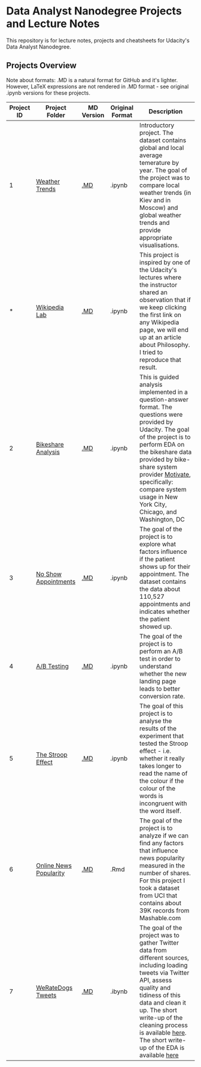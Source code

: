 # Data Analyst Nanodegree Projects and Lecture Notes

This repository is for lecture notes, projects and cheatsheets for Udacity's Data Analyst Nanodegree. 

## Projects Overview

Note about formats: .MD is a natural format for GitHub and it's lighter. However, LaTeX expressions are not rendered in .MD format - see original .ipynb versions for these projects. 

Project ID | Project Folder | MD Version |  Original Format |Description
------------ | ------------ |  ------------ | ------------ | ------------
1 | [Weather Trends](https://github.com/AnaMakarevich/DAND/blob/master/Projects/Project_1_WeatherTrends/) | [.MD](https://github.com/AnaMakarevich/DAND/blob/master/Projects/Project_1_WeatherTrends/WeatherTrends.md) | .ipynb | Introductory project. The dataset contains global and local average temerature by year. The goal of the project was to compare local weather trends (in Kiev and in Moscow) and global weather trends and provide appropriate visualisations.  
\* |[Wikipedia Lab](https://github.com/AnaMakarevich/DAND/blob/master/Projects/Project_W_WikipediaLab/) | [.MD](https://github.com/AnaMakarevich/DAND/blob/master/Projects/Project_W_WikipediaLab/WikipediaLab.md) | .ipynb | This project is inspired by one of the Udacity's lectures where the instructor shared an observation that if we keep clicking the first link on any Wikipedia page, we will end up at an article about Philosophy. I tried to reproduce that result.  
2 | [Bikeshare Analysis](https://github.com/AnaMakarevich/DAND/blob/master/Projects/Project_2_BikeShareAnalysis/)| [.MD](https://github.com/AnaMakarevich/DAND/blob/master/Projects/Project_2_BikeShareAnalysis/Bike_Share_Analysis.md) | .ipynb | This is guided analysis implemented in a question-answer format. The questions were provided by Udacity. The goal of the project is to perform EDA on the bikeshare data provided by bike-share system provider [Motivate](https://www.motivateco.com/), specifically: compare system usage in New York City, Chicago, and Washington, DC  
3 | [No Show Appointments](https://github.com/AnaMakarevich/DAND/blob/master/Projects/Project_3_NoShowAppointments/) | [.MD](https://github.com/AnaMakarevich/DAND/blob/master/Projects/Project_3_NoShowAppointments/No_Show_Appointments.md) | .ipynb | The goal of the project is to explore what factors influence if the patient shows up for their appointment. The dataset contains the data about 110,527 appointments and indicates whether the patient showed up.  
4 | [A/B Testing](https://github.com/AnaMakarevich/DAND/blob/master/Projects/Project_4_ABTesting/) | [.MD](https://github.com/AnaMakarevich/DAND/blob/master/Projects/Project_4_ABTesting/Website_AB_Testing.md) | .ipynb | The goal of the project is to perform an A/B test in order to understand whether the new landing page leads to better conversion rate.  
5 | [The Stroop Effect](https://github.com/AnaMakarevich/DAND/blob/master/Projects/Project_5_TheStroopEffect/) | [.MD](https://github.com/AnaMakarevich/DAND/blob/master/Projects/Project_5_TheStroopEffect/TheStroopEffect.md) | .ipynb | The goal of this project is to analyse the results of the experiment that tested the Stroop effect - i.e. whether it really takes longer to read the name of the colour if the colour of the words is incongruent with the word itself.  
6 | [Online News Popularity](https://github.com/AnaMakarevich/DAND/blob/master/Projects/Project_6_OnlineNewsPopularity/) | [.MD](https://github.com/AnaMakarevich/DAND/blob/master/Projects/Project_6_OnlineNewsPopularity/OnlineNewsPopularityAnalysis.md) | .Rmd | The goal of the project is to analyze if we can find any factors that influence news popularity measured in the number of shares. For this project I took a dataset from UCI that contains about 39K records from Mashable.com 
7 | [WeRateDogs Tweets](https://github.com/AnaMakarevich/DAND/tree/master/Projects/Project_7_WeRateDogs) | [.MD](https://github.com/AnaMakarevich/DAND/blob/master/Projects/Project_7_WeRateDogs/wrangle_act.md) | .ibynb | The goal of the project was to gather Twitter data from different sources, including loading tweets via Twitter API, assess quality and tidiness of this data and clean it up. The short write-up of the cleaning process is available [here](https://github.com/AnaMakarevich/DAND/blob/master/Projects/Project_7_WeRateDogs/wrangle_report.pdf). The short write-up of the EDA is available [here](https://github.com/AnaMakarevich/DAND/blob/master/Projects/Project_7_WeRateDogs/act_report.pdf)
